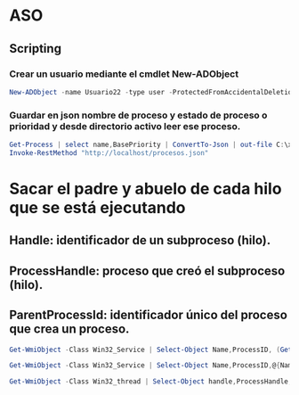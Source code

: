 # ASO
## Scripting

### Crear un usuario mediante el cmdlet New-ADObject
``` powershell
New-ADObject -name Usuario22 -type user -ProtectedFromAccidentalDeletion $true -
```
### Guardar en json nombre de proceso y estado de proceso o prioridad y desde directorio activo leer ese proceso.
``` powershell
Get-Process | select name,BasePriority | ConvertTo-Json | out-file C:\xampp\htdocs\procesos.json -Encoding default
Invoke-RestMethod "http://localhost/procesos.json"
```
# Sacar el padre y abuelo de cada hilo que se está ejecutando
## Handle: identificador de un subproceso (hilo). 
## ProcessHandle: proceso que creó el subproceso (hilo).
## ParentProcessId: identificador único del proceso que crea un proceso.

``` powershell
Get-WmiObject -Class Win32_Service | Select-Object Name,ProcessID, (Get-Process -Id ProcessID).name

Get-WmiObject -Class Win32_Service | Select-Object Name,ProcessID,@{Name="nombre proceso";Expression={(Get-Process -Id $_.ProcessID).name}}

Get-WmiObject -Class Win32_thread | Select-Object handle,ProcessHandle,@{Name="padre";Expression={(Get-Process -Id $_.ProcessHandle).name}},@{Name="abuelo";Expression={(Get-Process -Id (Get-WmiObject -Class Win32_process | where ProcessId -eq $_.ProcessHandle).parentprocessid).name}}
```


